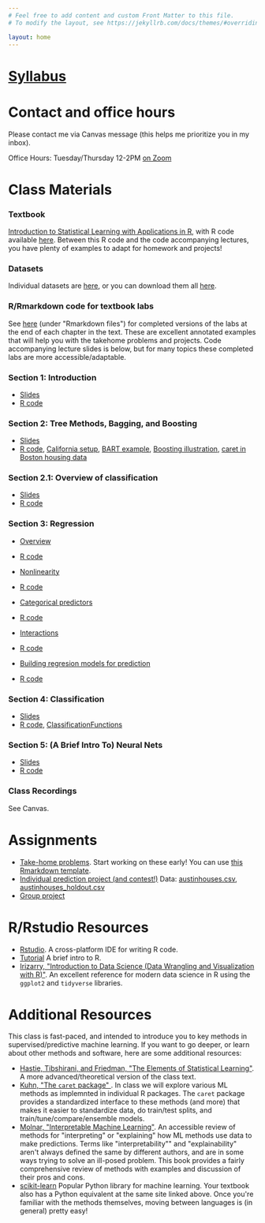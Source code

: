 ```yaml
---
# Feel free to add content and custom Front Matter to this file.
# To modify the layout, see https://jekyllrb.com/docs/themes/#overriding-theme-defaults

layout: home
---
```


# [Syllabus](files/syllabus.pdf)

# Contact and office hours

Please contact me via Canvas message (this helps me prioritize you in my inbox).

Office Hours: Tuesday/Thursday 12-2PM [on Zoom](https://utexas.zoom.us/j/97612392399)

# Class Materials

### Textbook

[Introduction to Statistical Learning with Applications in R](https://www.statlearning.com/), with R code available [here](https://www.statlearning.com/resources-second-edition). Between this R code and the code accompanying lectures, you have plenty of examples to adapt for homework and projects!

### Datasets

Individual datasets are [here](https://github.com/jaredsmurray/sta380_msba/tree/main/data/), or you can download them all [here](data.zip).

### R/Rmarkdown code for textbook labs

See [here](https://www.statlearning.com/resources-second-edition) (under "Rmarkdown files") for completed versions of the labs at the end of each chapter in the text. These are excellent annotated examples that will help you with the takehome problems and projects. Code accompanying lecture slides is below, but for many topics these completed labs are more accessible/adaptable.

### Section 1: Introduction

- [Slides](slides/01-Intro.pdf)
- [R code](R/Intro.R)

### Section 2: Tree Methods, Bagging, and Boosting

- [Slides](slides/02-Trees.pdf)
- [R code](R/Trees_MSBA.R), [California setup](R/cal_setup.txt), [BART example](R/BART_example.R), [Boosting illustration](R/boosting_illustration.R), [caret in Boston housing data](R/caret_example.R)

### Section 2.1: Overview of classification
- [Slides](slides/classification_intro.pdf)
- [R code](R/caret_classification_example.R)

### Section 3: Regression

- [Overview](slides/03-Regression.pdf)
- [R code](R/msba_regression.R)

- [Nonlinearity](slides/nonlinear.pdf)
- [R code](R/nonlinear.R)

- [Categorical predictors](slides/dummy_variables.pdf)
- [R code](R/dummy_variables.R)

- [Interactions](slides/interactions.pdf)
- [R code](R/interactions.R)

- [Building regresion models for prediction](slides/03-Building-Regression.pdf)
- [R code](R/building_regression.R)

### Section 4: Classification

- [Slides](slides/04-Classification.pdf)
- [R code](R/Classification_MSBA.R), [ClassificationFunctions](R/ClassificationFunctions.R)

### Section 5: (A Brief Intro To) Neural Nets

- [Slides](slides/05-NN.pdf)
- [R code](R/NN_MSBA.R)

### Class Recordings

See Canvas.

# Assignments

- [Take-home problems](files/takehome.pdf). Start working on these early! You can use [this Rmarkdown template](files/template.Rmd).
- [Individual prediction project (and contest!)](files/individual_project.pdf) Data: [austinhouses.csv](data/austinhouses.csv), [austinhouses_holdout.csv](data/austinhouses_holdout.csv)
- [Group project](files/group_project.pdf)

# R/Rstudio Resources

- [Rstudio](https://posit.co/download/rstudio-desktop/). A cross-platform IDE for writing R code.
- [Tutorial](R/Tutorial.pdf) A brief intro to R.
- [Irizarry, "Introduction to Data Science (Data Wrangling and Visualization with R)"](https://rafalab.dfci.harvard.edu/dsbook-part-1/). An excellent reference for modern data science in R using the `ggplot2` and `tidyverse` libraries. 

# Additional Resources

This class is fast-paced, and intended to introduce you to key methods in supervised/predictive machine learning. If you want to go deeper, or learn about other methods and software, here are some additional resources:

- [Hastie, Tibshirani, and Friedman, "The Elements of Statistical Learning"](https://hastie.su.domains/ElemStatLearn/). A more advanced/theoretical version of the class text.
- [Kuhn, "The `caret` package" ](https://topepo.github.io/caret/index.html). In class we will explore various ML methods as implemnted in individual R packages. The `caret` package provides a standardized interface to these methods (and more) that makes it easier to standardize data, do train/test splits, and train/tune/compare/ensemble models.
- [Molnar, "Interpretable Machine Learning"](https://christophm.github.io/interpretable-ml-book/). An accessible review of methods for "interpreting" or "explaining" how ML methods use data to make predictions. Terms like "interpretability"" and "explainability" aren't always defined the same by different authors, and are in some ways trying to solve an ill-posed problem. This book provides a fairly comprehensive review of methods with examples and discussion of their pros and cons.
- [scikit-learn](https://scikit-learn.org/stable/index.html) Popular Python library for machine learning. Your textbook also has a Python equivalent at the same site linked above. Once you're familiar with the methods themselves, moving between languages is (in general) pretty easy!







